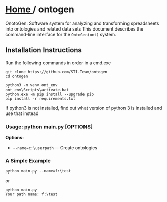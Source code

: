 # [ Home ](https://github.com/STI-Team/ontogen) / ontogen
OnotoGen: Software system for analyzing and transforming spreadsheets into ontologies and related data sets
This document describes the command-line interface for the <code>OntoGen(ont)</code> system.

## Installation Instructions

Run the following commands in order in a cmd.exe
```
git clone https://github.com/STI-Team/ontogen
cd ontogen

python3 -m venv ont_env
ont_env\Scripts\activate.bat
python.exe -m pip install --upgrade pip
pip install -r requirements.txt
```
If python3 is not installed, find out what version of python 3 is installed and use that instead
### Usage: python main.py [OPTIONS]
**Options:**
- `--name=c:\userpath` -- Create ontologies
### A Simple Example
```
python main.py --name=f:\test

```
or

```
python main.py
Your path name: f:\test

```

